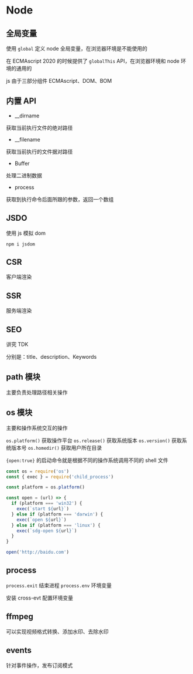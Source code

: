 # Node

## 全局变量

使用 `global` 定义 node 全局变量，在浏览器环境是不能使用的

在 ECMAscript 2020 的时候提供了 `globalThis` API，在浏览器环境和 node 环境的通用的

js 由于三部分组件 ECMAscript、DOM、BOM

## 内置 API

- \_\_dirname

获取当前执行文件的绝对路径

- \_\_filename

获取当前执行的文件据对路径

- Buffer

处理二进制数据

- process

获取到执行命令后面所跟的参数，返回一个数组

## JSDO

使用 js 模拟 dom

```shell
npm i jsdom
```

## CSR

客户端渲染

## SSR

服务端渲染

## SEO

讲究 TDK

分别是：title、description、Keywords

## path 模块

主要负责处理路径相关操作

## os 模块

主要和操作系统交互的操作

`os.platform()` 获取操作平台
`os.release()` 获取系统版本
`os.version()` 获取系统版本号
`os.homedir()` 获取用户所在目录

`{open:true}` 的启动命令就是根据不同的操作系统调用不同的 shell 文件

```js
const os = require('os')
const { exec } = require('child_process')

const platform = os.platform()

const open = (url) => {
  if (platform === 'win32') {
    exec(`start ${url}`)
  } else if (platform === 'darwin') {
    exec(`open ${url}`)
  } else if (platform === 'linux') {
    exec(`sdg-open ${url}`)
  }
}

open('http://baidu.com')
```

## process

`process.exit` 结束进程
`process.env` 环境变量

安装 cross-evt 配置环境变量

## ffmpeg

可以实现视频格式转换、添加水印、去除水印

## events

针对事件操作，发布订阅模式
